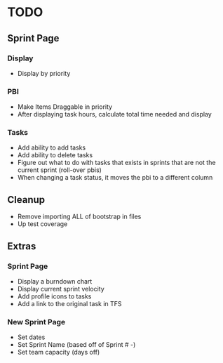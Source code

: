 # TODO

## Sprint Page

### Display
* Display by priority

### PBI
* Make Items Draggable in priority
* After displaying task hours, calculate total time needed and display

### Tasks
* Add ability to add tasks
* Add ability to delete tasks
* Figure out what to do with tasks that exists in sprints that are not the current sprint (roll-over pbis)
* When changing a task status, it moves the pbi to a different column

## Cleanup
* Remove importing ALL of bootstrap in files
* Up test coverage

## Extras
### Sprint Page
* Display a burndown chart
* Display current sprint velocity
* Add profile icons to tasks
* Add a link to the original task in TFS

### New Sprint Page
* Set dates
* Set Sprint Name (based off of Sprint # -)
* Set team capacity (days off)

